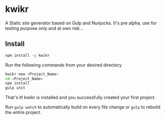 
# kwikr

A Static site generator based on Gulp and Nunjucks.
It's pre alpha, use for testing purpose only and at own risk...

## Install

```bash
npm install -g kwikr
```

Run the following commands from your desired directory

```bash
kwikr new <Project_Name>
cd <Project_Name>
npm install
gulp init
```

That's it! kwikr is installed and you successfully created your first project.

Run ```gulp watch``` to automatically build on every file change or ```gulp``` to rebuild the entire project.
